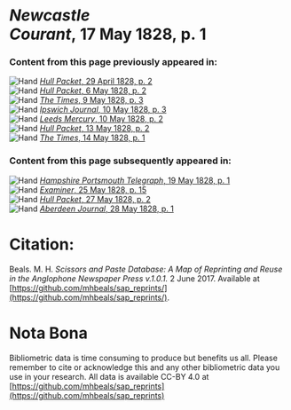# *Newcastle Courant*, 17 May 1828, p. 1  
  
### Content from this page previously appeared in:  
![Hand](http://scissorsandpaste.net/wp-content/uploads/2017/06/smallhandpointer.png) [*Hull Packet*, 29 April 1828, p. 2](https://mhbeals.github.io/sap_html/Hull-Packet/Hull-Packet-29-April-1828-p-2)  
![Hand](http://scissorsandpaste.net/wp-content/uploads/2017/06/smallhandpointer.png) [*Hull Packet*, 6 May 1828, p. 2](https://mhbeals.github.io/sap_html/Hull-Packet/Hull-Packet-6-May-1828-p-2)  
![Hand](http://scissorsandpaste.net/wp-content/uploads/2017/06/smallhandpointer.png) [*The Times*, 9 May 1828, p. 3](https://mhbeals.github.io/sap_html/The-Times/The-Times-9-May-1828-p-3)  
![Hand](http://scissorsandpaste.net/wp-content/uploads/2017/06/smallhandpointer.png) [*Ipswich Journal*, 10 May 1828, p. 3](https://mhbeals.github.io/sap_html/Ipswich-Journal/Ipswich-Journal-10-May-1828-p-3)  
![Hand](http://scissorsandpaste.net/wp-content/uploads/2017/06/smallhandpointer.png) [*Leeds Mercury*, 10 May 1828, p. 2](https://mhbeals.github.io/sap_html/Leeds-Mercury/Leeds-Mercury-10-May-1828-p-2)  
![Hand](http://scissorsandpaste.net/wp-content/uploads/2017/06/smallhandpointer.png) [*Hull Packet*, 13 May 1828, p. 2](https://mhbeals.github.io/sap_html/Hull-Packet/Hull-Packet-13-May-1828-p-2)  
![Hand](http://scissorsandpaste.net/wp-content/uploads/2017/06/smallhandpointer.png) [*The Times*, 14 May 1828, p. 1](https://mhbeals.github.io/sap_html/The-Times/The-Times-14-May-1828-p-1)  
  
### Content from this page subsequently appeared in:  
![Hand](http://scissorsandpaste.net/wp-content/uploads/2017/06/smallhandpointer.png) [*Hampshire Portsmouth Telegraph*, 19 May 1828, p. 1](https://mhbeals.github.io/sap_html/Hampshire-Portsmouth-Telegraph/Hampshire-Portsmouth-Telegraph-19-May-1828-p-1)  
![Hand](http://scissorsandpaste.net/wp-content/uploads/2017/06/smallhandpointer.png) [*Examiner*, 25 May 1828, p. 15](https://mhbeals.github.io/sap_html/Examiner/Examiner-25-May-1828-p-15)  
![Hand](http://scissorsandpaste.net/wp-content/uploads/2017/06/smallhandpointer.png) [*Hull Packet*, 27 May 1828, p. 2](https://mhbeals.github.io/sap_html/Hull-Packet/Hull-Packet-27-May-1828-p-2)  
![Hand](http://scissorsandpaste.net/wp-content/uploads/2017/06/smallhandpointer.png) [*Aberdeen Journal*, 28 May 1828, p. 1](https://mhbeals.github.io/sap_html/Aberdeen-Journal/Aberdeen-Journal-28-May-1828-p-1)  


# Citation: 

Beals. M. H. *Scissors and Paste Database: A Map of Reprinting and Reuse in the Anglophone Newspaper Press v.1.0.1.* 2 June 2017. Available at [https://github.com/mhbeals/sap_reprints/](https://github.com/mhbeals/sap_reprints/). 

# Nota Bona

Bibliometric data is time consuming to produce but benefits us all. Please remember to cite or acknowledge this and any other bibliometric data you use in your research. All data is available CC-BY 4.0 at [https://github.com/mhbeals/sap_reprints](https://github.com/mhbeals/sap_reprints)